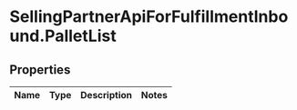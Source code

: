 # SellingPartnerApiForFulfillmentInbound.PalletList

## Properties
Name | Type | Description | Notes
------------ | ------------- | ------------- | -------------


